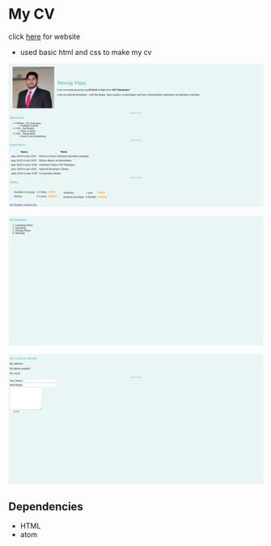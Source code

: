 # My CV 
click [here](https://yuvraj454.github.io/CV/) for website<br/>
* used basic html and css to make my cv 


![CV Front](screen1.png)


![CV Hobbies](screen2.png)


![CV Contact](screen3.png)


## Dependencies
* HTML
* atom


